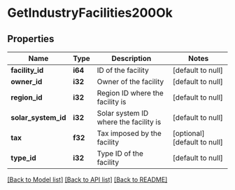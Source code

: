 # GetIndustryFacilities200Ok

## Properties
Name | Type | Description | Notes
------------ | ------------- | ------------- | -------------
**facility_id** | **i64** | ID of the facility | [default to null]
**owner_id** | **i32** | Owner of the facility | [default to null]
**region_id** | **i32** | Region ID where the facility is | [default to null]
**solar_system_id** | **i32** | Solar system ID where the facility is | [default to null]
**tax** | **f32** | Tax imposed by the facility | [optional] [default to null]
**type_id** | **i32** | Type ID of the facility | [default to null]

[[Back to Model list]](../README.md#documentation-for-models) [[Back to API list]](../README.md#documentation-for-api-endpoints) [[Back to README]](../README.md)


